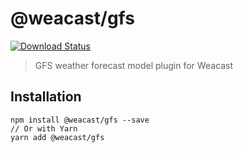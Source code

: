 # @weacast/gfs

[![Download Status](https://img.shields.io/npm/dm/@weacast/gfs.svg?style=flat-square)](https://www.npmjs.com/package/@weacast/gfs)

> GFS weather forecast model plugin for Weacast

## Installation

```
npm install @weacast/gfs --save
// Or with Yarn
yarn add @weacast/gfs
```
